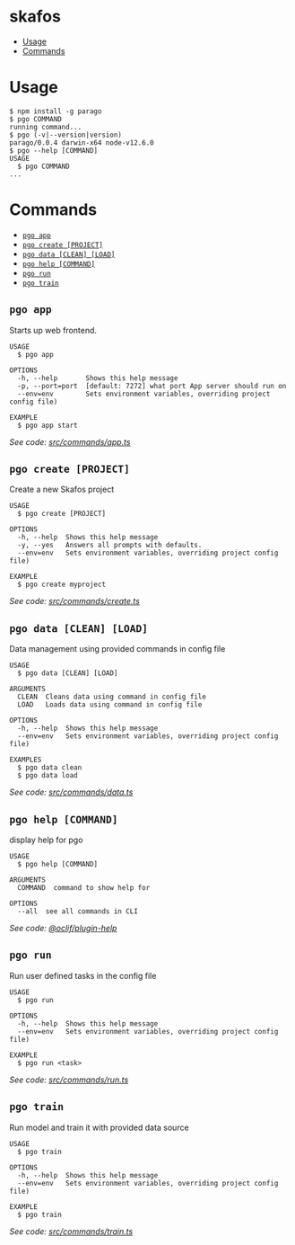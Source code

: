 skafos
======


<!-- toc -->
* [Usage](#usage)
* [Commands](#commands)
<!-- tocstop -->
# Usage
<!-- usage -->
```sh-session
$ npm install -g parago
$ pgo COMMAND
running command...
$ pgo (-v|--version|version)
parago/0.0.4 darwin-x64 node-v12.6.0
$ pgo --help [COMMAND]
USAGE
  $ pgo COMMAND
...
```
<!-- usagestop -->
# Commands
<!-- commands -->
* [`pgo app`](#pgo-app)
* [`pgo create [PROJECT]`](#pgo-create-project)
* [`pgo data [CLEAN] [LOAD]`](#pgo-data-clean-load)
* [`pgo help [COMMAND]`](#pgo-help-command)
* [`pgo run`](#pgo-run)
* [`pgo train`](#pgo-train)

## `pgo app`

Starts up web frontend.

```
USAGE
  $ pgo app

OPTIONS
  -h, --help       Shows this help message
  -p, --port=port  [default: 7272] what port App server should run on
  --env=env        Sets environment variables, overriding project config file)

EXAMPLE
  $ pgo app start
```

_See code: [src/commands/app.ts](https://github.com/skafos/parago-cli/blob/v0.0.4/src/commands/app.ts)_

## `pgo create [PROJECT]`

Create a new Skafos project

```
USAGE
  $ pgo create [PROJECT]

OPTIONS
  -h, --help  Shows this help message
  -y, --yes   Answers all prompts with defaults.
  --env=env   Sets environment variables, overriding project config file)

EXAMPLE
  $ pgo create myproject
```

_See code: [src/commands/create.ts](https://github.com/skafos/parago-cli/blob/v0.0.4/src/commands/create.ts)_

## `pgo data [CLEAN] [LOAD]`

Data management using provided commands in config file

```
USAGE
  $ pgo data [CLEAN] [LOAD]

ARGUMENTS
  CLEAN  Cleans data using command in config file
  LOAD   Loads data using command in config file

OPTIONS
  -h, --help  Shows this help message
  --env=env   Sets environment variables, overriding project config file)

EXAMPLES
  $ pgo data clean
  $ pgo data load
```

_See code: [src/commands/data.ts](https://github.com/skafos/parago-cli/blob/v0.0.4/src/commands/data.ts)_

## `pgo help [COMMAND]`

display help for pgo

```
USAGE
  $ pgo help [COMMAND]

ARGUMENTS
  COMMAND  command to show help for

OPTIONS
  --all  see all commands in CLI
```

_See code: [@oclif/plugin-help](https://github.com/oclif/plugin-help/blob/v2.2.0/src/commands/help.ts)_

## `pgo run`

Run user defined tasks in the config file

```
USAGE
  $ pgo run

OPTIONS
  -h, --help  Shows this help message
  --env=env   Sets environment variables, overriding project config file)

EXAMPLE
  $ pgo run <task>
```

_See code: [src/commands/run.ts](https://github.com/skafos/parago-cli/blob/v0.0.4/src/commands/run.ts)_

## `pgo train`

Run model and train it with provided data source

```
USAGE
  $ pgo train

OPTIONS
  -h, --help  Shows this help message
  --env=env   Sets environment variables, overriding project config file)

EXAMPLE
  $ pgo train
```

_See code: [src/commands/train.ts](https://github.com/skafos/parago-cli/blob/v0.0.4/src/commands/train.ts)_
<!-- commandsstop -->
